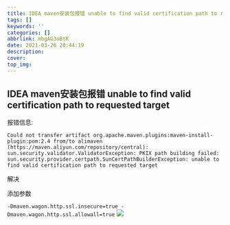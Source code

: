 ```yaml
---
title: IDEA maven安装包报错 unable to find valid certification path to requested target
tags: []
keywords: ''
categories: []
abbrlink: mbgAG3oBtK
date: 2021-03-26 20:44:19
description:
cover:
top_img:
---
```






## IDEA maven安装包报错 unable to find valid certification path to requested target

报错信息:

```shell
Could not transfer artifact org.apache.maven.plugins:maven-install-plugin:pom:2.4 from/to alimaven (https://maven.aliyun.com/repository/central): sun.security.validator.ValidatorException: PKIX path building failed: sun.security.provider.certpath.SunCertPathBuilderException: unable to find valid certification path to requested target
```

解决

添加参数

`-Dmaven.wagon.http.ssl.insecure=true -Dmaven.wagon.http.ssl.allowall=true`
![](https://img2018.cnblogs.com/i-beta/1391561/201912/1391561-20191224125111091-1607460807.png)
